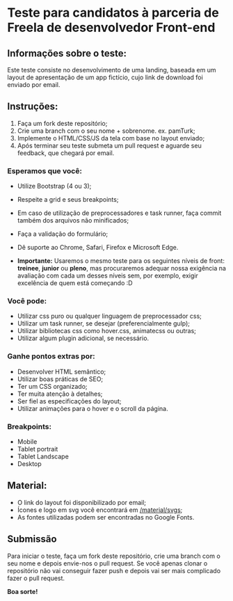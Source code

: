 # Teste para candidatos à parceria de Freela de desenvolvedor Front-end


## Informações sobre o teste:

Este teste consiste no desenvolvimento de uma landing, baseada em um layout de apresentação de um app fictício, cujo link de download foi enviado por email.


## Instruções:

1. Faça um fork deste repositório;
2. Crie uma branch com o seu nome + sobrenome. ex. pamTurk;
3. Implemente o HTML/CSS/JS da tela com base no layout enviado;
4. Após terminar seu teste submeta um pull request e aguarde seu feedback, que chegará por email.


### Esperamos que você:

* Utilize Bootstrap (4 ou 3);
* Respeite a grid e seus breakpoints;
* Em caso de utilização de preprocessadores e task runner, faça commit também dos arquivos não minificados;
* Faça a validação do formulário;
* Dê suporte ao Chrome, Safari, Firefox e Microsoft Edge.

* **Importante:** Usaremos o mesmo teste para os seguintes níveis de front: **treinee**, **junior** ou **pleno**, mas procuraremos adequar nossa exigência na avaliação com cada um desses níveis sem, por exemplo, exigir excelência de quem está começando :D


### Você pode:

* Utilizar css puro ou qualquer linguagem de preprocessador css;
* Utilizar um task runner, se desejar (preferencialmente gulp);
* Utilizar bibliotecas css como hover.css, animatecss ou outras;
* Utilizar algum plugin adicional, se necessário.


### Ganhe pontos extras por:

* Desenvolver HTML semântico;
* Utilizar boas práticas de SEO;
* Ter um CSS organizado;
* Ter muita atenção à detalhes;
* Ser fiel as especificações do layout;
* Utilizar animações para o hover e o scroll da página.


### Breakpoints:

* Mobile
* Tablet portrait
* Tablet Landscape
* Desktop


## Material:

* O link do layout foi disponibilizado por email;
* Ícones e logo em svg você encontrará em [/material/svgs](/material/svgs);
* As fontes utilizadas podem ser encontradas no Google Fonts.


## Submissão

Para iniciar o teste, faça um fork deste repositório, crie uma branch com o seu nome e depois envie-nos o pull request.
Se você apenas clonar o repositório não vai conseguir fazer push e depois vai ser mais complicado fazer o pull request.

**Boa sorte!**
